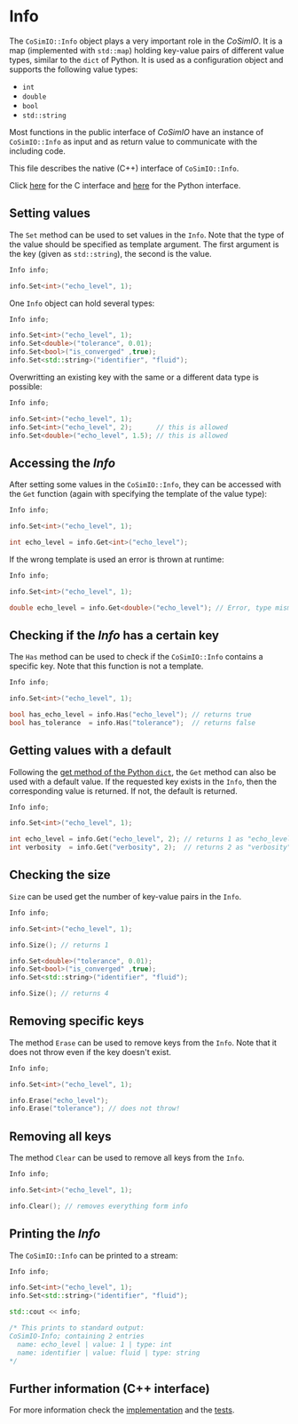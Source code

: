 # Info

The `CoSimIO::Info` object plays a very important role in the _CoSimIO_. It is a map (implemented with `std::map`) holding key-value pairs of different value types, similar to the `dict` of Python. It is used as a configuration object and supports the following value types:
- `int`
- `double`
- `bool`
- `std::string`

Most functions in the public interface of _CoSimIO_ have an instance of `CoSimIO::Info`  as input and as return value to communicate with the including code.

This file describes the native (C++) interface of `CoSimIO::Info`.

Click [here](info_c.md) for the C interface and [here](info_python.md) for the Python interface.


## Setting values
The `Set` method can be used to set values in the `Info`. Note that the type of the value should be specified as template argument. The first argument is the key (given as `std::string`), the second is the value.

~~~c++
Info info;

info.Set<int>("echo_level", 1);
~~~

One `Info` object can hold several types:
~~~c++
Info info;

info.Set<int>("echo_level", 1);
info.Set<double>("tolerance", 0.01);
info.Set<bool>("is_converged" ,true);
info.Set<std::string>("identifier", "fluid");
~~~

Overwritting an existing key with the same or a different data type is possible:
~~~c++
Info info;

info.Set<int>("echo_level", 1);
info.Set<int>("echo_level", 2);      // this is allowed
info.Set<double>("echo_level", 1.5); // this is allowed
~~~

## Accessing the _Info_
After setting some values in the `CoSimIO::Info`, they can be accessed with the `Get` function (again with specifying the template of the value type):

~~~c++
Info info;

info.Set<int>("echo_level", 1);

int echo_level = info.Get<int>("echo_level");
~~~

If the wrong template is used an error is thrown at runtime:
~~~c++
Info info;

info.Set<int>("echo_level", 1);

double echo_level = info.Get<double>("echo_level"); // Error, type mismatch, also tells which type was expected
~~~

## Checking if the _Info_ has a certain key
The `Has` method can be used to check if the `CoSimIO::Info` contains a specific key. Note that this function is not a template.

~~~c++
Info info;

info.Set<int>("echo_level", 1);

bool has_echo_level = info.Has("echo_level"); // returns true
bool has_tolerance  = info.Has("tolerance");  // returns false
~~~

## Getting values with a default
Following the [get method of the Python `dict`](https://docs.python.org/3/library/stdtypes.html#dict.get), the `Get` method can also be used with a default value. If the requested key exists in the `Info`, then the corresponding value is returned. If not, the default is returned.

~~~c++
Info info;

info.Set<int>("echo_level", 1);

int echo_level = info.Get("echo_level", 2); // returns 1 as "echo_level" exists
int verbosity  = info.Get("verbosity", 2);  // returns 2 as "verbosity" doesn't exist
~~~

## Checking the size
`Size` can be used get the number of key-value pairs in the `Info`.

~~~c++
Info info;

info.Set<int>("echo_level", 1);

info.Size(); // returns 1

info.Set<double>("tolerance", 0.01);
info.Set<bool>("is_converged" ,true);
info.Set<std::string>("identifier", "fluid");

info.Size(); // returns 4
~~~

## Removing specific keys
The method `Erase` can be used to remove keys from the `Info`. Note that it does not throw even if the key doesn't exist.

~~~c++
Info info;

info.Set<int>("echo_level", 1);

info.Erase("echo_level");
info.Erase("tolerance"); // does not throw!
~~~

## Removing all keys
The method `Clear` can be used to remove all keys from the `Info`.

~~~c++
Info info;

info.Set<int>("echo_level", 1);

info.Clear(); // removes everything form info
~~~

## Printing the _Info_
The `CoSimIO::Info` can be printed to a stream:

~~~c++
Info info;

info.Set<int>("echo_level", 1);
info.Set<std::string>("identifier", "fluid");

std::cout << info;

/* This prints to standard output:
CoSimIO-Info; containing 2 entries
  name: echo_level | value: 1 | type: int
  name: identifier | value: fluid | type: string
*/
~~~

## Further information (C++ interface)
For more information check the [implementation](https://github.com/KratosMultiphysics/CoSimIO/blob/master/co_sim_io/impl/info.hpp) and the [tests](https://github.com/KratosMultiphysics/CoSimIO/blob/master/tests/co_sim_io/impl/test_info.cpp).
